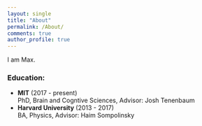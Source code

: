 ```yaml
---
layout: single
title: "About"
permalink: /About/
comments: true
author_profile: true
---
```


I am Max.
### Education:
- **MIT** (2017 - present)   
  PhD, Brain and Cogntive Sciences, Advisor: Josh Tenenbaum
- **Harvard University** (2013 - 2017)   
    BA, Physics, Advisor: Haim Sompolinsky
